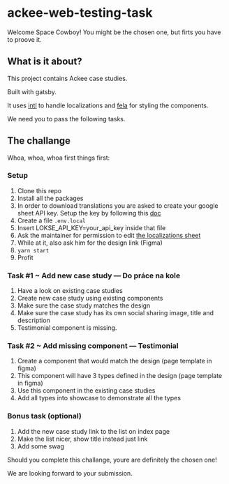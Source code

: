 # ackee-web-testing-task

Welcome Space Cowboy! You might be the chosen one, but firts you have to proove it.

## What is it about?

This project contains Ackee case studies.

Built with gatsby.

It uses [intl](https://formatjs.io/docs/react-intl/) to handle localizations and [fela](https://fela.js.org/) for styling the components.

We need you to pass the following tasks.

## The challange

Whoa, whoa, whoa first things first:

### Setup

1. Clone this repo
2. Install all the packages
3. In order to download translations you are asked to create your google sheet API key.
   Setup the key by following this [doc](https://developers.google.com/sheets/api/guides/authorizing)
4. Create a file `.env.local`
5. Insert LOKSE_API_KEY=your_api_key inside that file
6. Ask the maintainer for permission to edit [the localizations sheet](https://docs.google.com/spreadsheets/d/1gwm0D2LZB7WLaoZkk5yHK1q-6_3pcsQn-uywnd_YX4w)
7. While at it, also ask him for the design link (Figma)
8. `yarn start`
9. Profit

### Task #1 ~ Add new case study — Do práce na kole

1. Have a look on existing case studies
2. Create new case study using existing components
3. Make sure the case study matches the design
4. Make sure the case study has its own social sharing image, title and description
5. Testimonial component is missing.

### Task #2 ~ Add missing component — Testimonial

1. Create a component that would match the design (page template in figma)
2. This component will have 3 types defined in the design (page template in figma)
3. Use this component in the existing case studies
4. Add all types into showcase to demonstrate all the types

### Bonus task (optional)

1. Add the new case study link to the list on index page
2. Make the list nicer, show title instead just link
3. Add some swag

Should you complete this challange, youre are definitely the chosen one!

We are looking forward to your submission.

